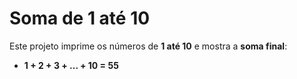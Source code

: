 # Soma de 1 até 10

Este projeto imprime os números de **1 até 10** e mostra a **soma final**:

- **1 + 2 + 3 + ... + 10 = 55**
